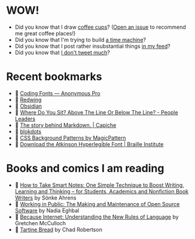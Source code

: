 # WOW!

- Did you know that I draw [coffee cups](https://papercups.mamuso.net/)? ([Open an issue](https://github.com/mamuso/papercups/issues) to recommend me great coffee places!)
- Did you know that I'm trying to build [a time machine](https://github.com/mamuso/fluxcapacitor)?
- Did you know that I post rather insubstantial things [in my feed](https://feed.mamuso.net/)?
- Did you know that [I don't tweet much](https://twitter.com/mamuso)?

# Recent bookmarks

- 👀 [Coding Fonts — Anonymous Pro](https://coding-fonts.css-tricks.com/fonts/anonymous-pro/)
- 👀 [Redwing](https://www.jeremynelsondesign.com/case-studies/redwing-athletic-sports-font-family)
- 👀 [Obsidian](https://obsidian.md/)
- 👀 [Where Do You Sit? Above The Line Or Below The Line? - People Leaders](https://peopleleaders.com.au/above-or-below-the-line/)
- 👀 [The story behind Markdown. | Capiche](https://capiche.com/e/markdown-history)
- 👀 [blokdots](https://blokdots.com/)
- 👀 [CSS Background Patterns by MagicPattern](https://www.magicpattern.design/tools/css-backgrounds)
- 👀 [Download the Atkinson Hyperlegible Font | Braille Institute](https://www.brailleinstitute.org/freefont)


# Books and comics I am reading

- 📘 [How to Take Smart Notes: One Simple Technique to Boost Writing, Learning and Thinking – for Students, Academics and Nonfiction Book Writers](https://www.goodreads.com/book/show/34507927) by Sönke Ahrens
- 📘 [Working in Public: The Making and Maintenance of Open Source Software](https://www.goodreads.com/book/show/54140556) by Nadia Eghbal
- 📘 [Because Internet: Understanding the New Rules of Language](https://www.goodreads.com/book/show/37834053) by Gretchen McCulloch
- 📘 [Tartine Bread](https://www.goodreads.com/book/show/42288156) by Chad Robertson

